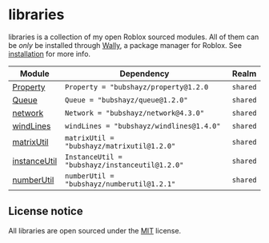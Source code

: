 # libraries

libraries is a collection of my open Roblox sourced modules. All of them can be *only* be installed through [Wally](https://wally.run), a package manager for Roblox. See [installation](https://bubshayz.github.io/libraries/docs/intro/) for more info.

| Module | Dependency | Realm |
| -- | -- | -- |
| [Property](https://bubshayz.github.io/libraries/api/Property) | `Property = "bubshayz/property@1.2.0` | `shared` |
| [Queue](https://bubshayz.github.io/libraries/api/Queue) | `Queue = "bubshayz/queue@1.2.0"` | `shared` |
| [network](https://bubshayz.github.io/libraries/api/Network) | `Network = "bubshayz/network@4.3.0"` | `shared` |
| [windLines](https://bubshayz.github.io/libraries/api/windLines) | `windLines = "bubshayz/windlines@1.4.0"` | `shared` |
| [matrixUtil](https://bubshayz.github.io/libraries/api/matrixUtil) | `matrixUtil = "bubshayz/matrixutil@1.2.0"` | `shared` |
| [instanceUtil](https://bubshayz.github.io/libraries/api/InstanceUtil) | `InstanceUtil = "bubshayz/instanceutil@1.2.0"` | `shared` |
| [numberUtil](https://bubshayz.github.io/libraries/api/numberUtil) | `numberUtil = "bubshayz/numberutil@1.2.1"` | `shared` |

## License notice

All libraries are open sourced under the [MIT](https://en.wikipedia.org/wiki/MIT_License) license.